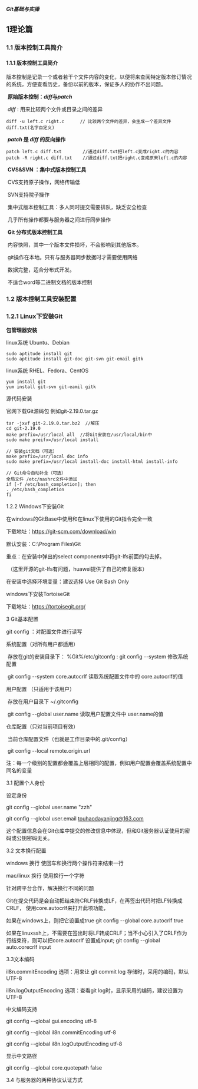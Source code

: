 ##### Git基础与实操

## 1理论篇

### 1.1 版本控制工具简介

#### 1.1.1 版本控制工具简介 

​	版本控制是记录一个或者若干个文件内容的变化，以便将来查阅特定版本修订情况的系统，方便查看历史，备份以前的版本，保证多人的协作不出问题。

​        **原始版本控制：*diff*与*patch***

​	*diff* : 用来比较两个文件或目录之间的差异 

```shell
diff -u left.c right.c      // 比较两个文件的差异，会生成一个差异文件diff.txt(名字自定义)
```

​	***patch*  是 *diff* 的反向操作**

```shell
patch left.c diff.txt        //通过diff.txt把left.c变成right.c的内容
patch -R right.c diff.txt    //通过diff.txt把right.c变成原来left.c的内容
```

​        **CVS&SVN ：集中式版本控制工具**

​		CVS支持原子操作，网络传输低

​		SVN支持院子操作

​		集中式版本控制工具：多人同时提交需要排队，缺乏安全检查

​		几乎所有操作都要与服务器之间进行同步操作

​	**Git 分布式版本控制工具**

​		内容快照，其中一个版本文件损坏，不会影响到其他版本。

​		git操作在本地。只有与服务器同步数据时才需要使用网络

​		数据完整，适合分布式开发。

​		不适合word等二进制文档的版本控制

### 1.2 版本控制工具安装配置

### 1.2.1 Linux下安装Git

**包管理器安装**

linux系统 Ubuntu、Debian

```shell
sudo aptitude install git
sudo aptitude install git-doc git-svn git-email gitk
```

linux系统 RHEL、Fedora、CentOS

```shell
yum install git
yum install git-svn git-eamil gitk
```

源代码安装

官网下载Git源码包 例如git-2.19.0.tar.gz

```shell
tar -jxvf git-2.19.0.tar.bz2  //解压
cd git-2.19.0
make prefix=/usr/local all  //将Git安装在/usr/local/bin中
sudo make preifx=/usr/local install

// 安装git文档（可选）
make prefix=/usr/local doc info
sudo make prefix=/usr/local install-doc install-html install-info

// Git命令自动补全（可选）
全局文件 /etc/nashrc文件中添加
if [-f /etc/bash_completion]; then
. /etc/bash_completion
fi
```

1.2.2 Windows下安装Git

在windows的GitBase中使用和在linux下使用的Git指令完全一致

下载地址：https://git-scm.com/download/win

默认安装：C:\Program Files\Git

重点：在安装中弹出的select components中将git-lfs前面的勾去掉。

​          （这里开源的git-lfs有问题，huawei提供了自己的修复版本）

在安装中选择环境变量：建议选择 Use Git Bash Only

windows下安装TortoiseGit

下载地址：https://tortoisegit.org/



3 Git基本配置

git  config ：对配置文件进行读写

系统配置（对所有用户都适用）

​     存放在git的安装目录下： %Git%/etc/gitconfg :      git config  --system  修改系统配置

​     git config  --system  core.autocrlf   读取系统配置文件中的 core.autocrlf的值

用户配置 （只适用于该用户） 

​     存放在用户目录下   ~/.gitconfig

​     git config   --global user.name     读取用户配置文件中 user.name的值

仓库配置（只对当前项目有效）

​     当前仓库配置文件（也就是工作目录中的.git/config）

​    git config    --local remote.origin.url

注：每一个级别的配置都会覆盖上层相同的配置，例如用户配置会覆盖系统配置中同名的变量



3.1 配置个人身份

设定身份

git config --global user.name "zzh"

git config --global user.email  touhaodayanjing@163.com

这个配置信息会在Git仓库中提交的修改信息中体现，但和Git服务器认证使用的密码或公钥密码无关。

3.2 文本换行配置

windows 换行 使回车和换行两个操作符来结束一行

mac/linux 换行 使用换行一个字符

针对跨平台合作，解决换行不同的问题

Git在提交代码是会自动把结束符CRLF转换成LF，在再签出代码时把LF转换成CRLF， 使用core.autocrlf来打开此项功能，

如果在windows上，则把它设置成true      git config  --global core.autocrlf true

如果在linuxssh上，不需要在签出时将LF转成CRLF；当不小心引入了CRLF作为行结束符，则可以把core.autocrlf 设置成input;     git config --global auto.corecrlf input

3.3文本编码

 il8n.commitEncoding 选项：用来让 git commit log 存储时，采用的编码，默认UTF-8

 il8n.logOutputEncoding 选项：查看git log时，显示采用的编码，建议设置为UTF-8

中文编码支持

git config --global gui.encoding utf-8

git config --global  il8n.commitEncoding utf-8

git config --global  il8n.logOutputEncoding utf-8

显示中文路径

git config --global core.quotepath false

3.4 与服务器的两种协议认证方式

